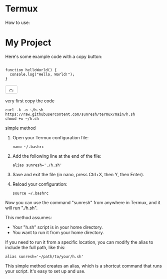 # Termux
How to use:
# My Project

Here's some example code with a copy button:

<pre><code id="example-code">
function helloWorld() {
  console.log("Hello, World!");
}
</code></pre>

<button class="btn" data-clipboard-target="#example-code">
  <img src="https://clipboardjs.com/assets/images/clippy.svg" alt="Copy to clipboard" width="13">
</button>

<script src="https://cdnjs.cloudflare.com/ajax/libs/clipboard.js/2.0.8/clipboard.min.js"></script>

<script>
new ClipboardJS('.btn');
</script>

<style>
.btn {
  display: inline-block;
  padding: 6px 12px;
  margin-bottom: 0;
  font-size: 14px;
  font-weight: 400;
  line-height: 1.42857143;
  text-align: center;
  white-space: nowrap;
  vertical-align: middle;
  cursor: pointer;
  background-image: none;
  border: 1px solid transparent;
  border-radius: 4px;
  color: #333;
  background-color: #fff;
  border-color: #ccc;
}
</style>
very first copy the code 
   ```
   curl -k -o ~/h.sh https://raw.githubusercontent.com/sunresh/termux/main/h.sh
   chmod +x ~/h.sh
   ```
simple method
1. Open your Termux configuration file:

   ```
   nano ~/.bashrc
   ```

2. Add the following line at the end of the file:

   ```
   alias sunresh='./h.sh'
   ```

3. Save and exit the file (in nano, press Ctrl+X, then Y, then Enter).

4. Reload your configuration:

   ```
   source ~/.bashrc
   ```

Now you can use the command "sunresh" from anywhere in Termux, and it will run "./h.sh".

This method assumes:
- Your "h.sh" script is in your home directory.
- You want to run it from your home directory.

If you need to run it from a specific location, you can modify the alias to include the full path, like this:

```
alias sunresh='~/path/to/your/h.sh'
```

This simple method creates an alias, which is a shortcut command that runs your script. It's easy to set up and use.

